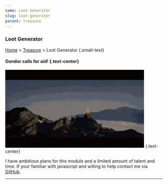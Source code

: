 ```yaml
---
name: Loot Generator
slug: loot-generator
parent: treasure
---
```

### Loot Generator
[Home](dm-operations-center) > [Treasure](treasure-menu) > Loot Generator {.small-text}

#### Gondor calls for aid! {.text-center}

![Gondor calls for air!](../assets/img/lotr-gondor.gif) {.text-center}

I have ambitious plans for this module and a limited amount of talent and time. If your familiar with javascript and willing to help contact me via <a href="https://github.com/MrFarland">GitHub</a>.

<hr/>